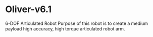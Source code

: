 # Oliver-v6.1
6-DOF Articulated Robot 
Purpose of this robot is to create a medium payload high accuracy, high torque articulated robot arm.
